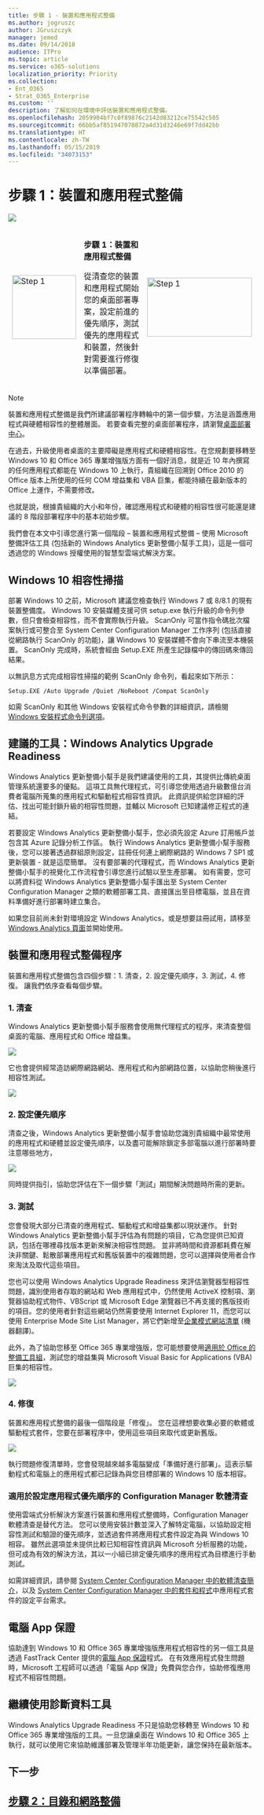 ```yaml
---
title: 步驟 1 - 裝置和應用程式整備
ms.author: jogruszc
author: JGruszczyk
manager: jemed
ms.date: 09/14/2018
audience: ITPro
ms.topic: article
ms.service: o365-solutions
localization_priority: Priority
ms.collection:
- Ent_O365
- Strat_O365_Enterprise
ms.custom: ''
description: 了解如何在環境中評估裝置和應用程式整備。
ms.openlocfilehash: 2059904bf7c0f89876c2142d83212ce75542c505
ms.sourcegitcommit: 66bb5af851947078872a4d31d3246e69f7dd42bb
ms.translationtype: HT
ms.contentlocale: zh-TW
ms.lasthandoff: 05/15/2019
ms.locfileid: "34073153"
---
```

# <a name="step-1-device-and-app-readiness"></a>步驟 1：裝置和應用程式整備

![](media/step-1-device-and-app-readiness-media/step-1-device-and-app-readiness-media-1.png)

<table>
<thead>
<td><img src="media/desktop-deployment-center-home-media/desktop-deployment-center-home-media-3.png" alt="Step 1" height="130" width="130" /></td>
<td><p><strong>步驟 1：裝置和應用程式整備</strong></p>
<p>從清查您的裝置和應用程式開始您的桌面部署專案，設定前進的優先順序，測試優先的應用程式和裝置，然後針對需要進行修復以準備部署。</p></td>
<td><a href="https://aka.ms/ddev1" target="_blank"><img src="media/desktop-deployment-center-home-media/desktop-deployment-center-home-media-14.png" alt="Step 1" height="120" width="213" /></a></td>
</thead>
</table>

>[!NOTE]
>裝置和應用程式整備是我們所建議部署程序轉輪中的第一個步驟，方法是涵蓋應用程式與硬體相容性的整體層面。 若要查看完整的桌面部署程序，請瀏覽[桌面部署中心](https://aka.ms/HowToShift)。
>

在過去，升級使用者桌面的主要障礙是應用程式和硬體相容性。在您規劃要移轉至 Windows 10 和 Office 365 專業增強版方面有一個好消息，就是近 10 年內撰寫的任何應用程式都能在 Windows 10 上執行，貴組織在回溯到 Office 2010 的 Office 版本上所使用的任何 COM 增益集和 VBA 巨集，都能持續在最新版本的 Office 上運作，不需要修改。

也就是說，根據貴組織的大小和年份，確認應用程式和硬體的相容性很可能還是建議的 8 階段部署程序中的基本初始步驟。

我們會在本文中引導您進行第一個階段 – 裝置和應用程式整備 – 使用 Microsoft 整備評估工具 (包括新的 Windows Analytics 更新整備小幫手工具)，這是一個可透過您的 Windows 授權使用的智慧型雲端式解決方案。

## <a name="windows-10-compatibility-scan"></a>Windows 10 相容性掃描

部署 Windows 10 之前，Microsoft 建議您檢查執行 Windows 7 或 8/8.1 的現有裝置整備度。 Windows 10 安裝媒體支援可供 setup.exe 執行升級的命令列參數，但只會檢查相容性，而不會實際執行升級。 ScanOnly 可當作指令碼批次檔案執行或可整合至 System Center Configuration Manager 工作序列 (包括直接從網路執行 ScanOnly 的功能)，讓 Windows 10 安裝媒體不會向下串流至本機裝置。 ScanOnly 完成時，系統會經由 Setup.EXE 所產生記錄檔中的傳回碼來傳回結果。   

以無訊息方式完成相容性掃描的範例 ScanOnly 命令列，看起來如下所示：

    Setup.EXE /Auto Upgrade /Quiet /NoReboot /Compat ScanOnly

如需 ScanOnly 和其他 Windows 安裝程式命令參數的詳細資訊，請檢閱 [Windows 安裝程式命令列選項](https://aka.ms/setupswitches)。

## <a name="recommended-tool-windows-analytics-upgrade-readiness"></a>建議的工具：Windows Analytics Upgrade Readiness

Windows Analytics 更新整備小幫手是我們建議使用的工具，其提供比傳統桌面管理系統還要多的優點。 這項工具無代理程式，可引導您使用透過升級數億台消費者電腦所蒐集的應用程式和驅動程式相容性資訊。 此資訊提供給您詳細的評估、找出可能封鎖升級的相容性問題，並輔以 Microsoft 已知建議修正程式的連結。

若要設定 Windows Analytics 更新整備小幫手，您必須先設定 Azure 訂用帳戶並包含其 Azure 記錄分析工作區。 執行 Windows Analytics 更新整備小幫手服務後，您可以接著透過群組原則設定，註冊任何連上網際網路的 Windows 7 SP1 或更新裝置 - 就是這麼簡單。 沒有要部署的代理程式，而 Windows Analytics 更新整備小幫手的視覺化工作流程會引導您進行試驗以至生產部署。 如有需要，您可以將資料從 Windows Analytics 更新整備小幫手匯出至 System Center Configuration Manager 之類的軟體部署工具、直接匯出至目標電腦，並且在資料準備好進行部署時建立集合。

如果您目前尚未針對環境設定 Windows Analytics，或是想要註冊試用，請移至 [Windows Analytics 頁面](http://www.aka.ms/windowsanalytics)並開始使用。

## <a name="device-and-app-readiness-process"></a>裝置和應用程式整備程序

裝置和應用程式整備包含四個步驟：1. 清查，2. 設定優先順序，3. 測試，4. 修復。 讓我們依序查看每個步驟。

### <a name="1-inventory"></a>1\. 清查

Windows Analytics 更新整備小幫手服務會使用無代理程式的程序，來清查整個桌面的電腦、應用程式和 Office 增益集。

![](media/step-1-device-and-app-readiness-media/step-1-device-and-app-readiness-media-3.png)

它也會提供經常造訪網際網路網站、應用程式和內部網路位置，以協助您稍後進行相容性測試。

![](media/step-1-device-and-app-readiness-media/step-1-device-and-app-readiness-media-4.png)

### <a name="2-prioritize"></a>2\. 設定優先順序

清查之後，Windows Analytics 更新整備小幫手會協助您識別貴組織中最常使用的應用程式和硬體並設定優先順序，以及盡可能解除鎖定多部電腦以進行部署時要注意哪些地方，

![](media/step-1-device-and-app-readiness-media/step-1-device-and-app-readiness-media-5.png)

同時提供指引，協助您評估在下一個步驟「測試」期間解決問題時所需的更新。

### <a name="3-testing"></a>3\. 測試

您會發現大部分已清查的應用程式、驅動程式和增益集都以現狀運作。 針對 Windows Analytics 更新整備小幫手評估為有問題的項目，它為您提供已知資訊，包括在哪裡尋找版本更新來解決相容性問題。 並非將時間和資源都耗費在解決非關鍵、鬆散部署應用程式和舊版裝置中的複雜問題，您可以選擇與使用者合作來淘汰及取代這些項目。

您也可以使用 Windows Analytics Upgrade Readiness 來評估瀏覽器型相容性問題，識別使用者存取的網站和 Web 應用程式中，仍然使用 ActiveX 控制項、瀏覽器協助程式物件、VBScript 或 Microsoft Edge 瀏覽器已不再支援的舊版技術的項目。您的使用者針對這些網站仍然需要使用 Internet Explorer 11，而您可以使用 Enterprise Mode Site List Manager，將它們新增至[企業模式網站清單](https://docs.microsoft.com/zh-TW/microsoft-edge/deploy/emie-to-improve-compatibility) (機器翻譯)。

此外，為了協助您移至 Office 365 專業增強版，您可能想要使用[適用於 Office 的整備工具組](https://docs.microsoft.com/zh-TW/deployoffice/use-the-readiness-toolkit-to-assess-application-compatibility-for-office-365-pro)，測試您的增益集與 Microsoft Visual Basic for Applications (VBA) 巨集的相容性。

![](media/step-1-device-and-app-readiness-media/step-1-device-and-app-readiness-media-6.png)

### <a name="4-remediation"></a>4\. 修復

裝置和應用程式整備的最後一個階段是「修復」。 您在這裡想要收集必要的軟體或驅動程式套件，您要在部署程序中，使用這些項目來取代或更新舊版。

![](media/step-1-device-and-app-readiness-media/step-1-device-and-app-readiness-media-7.png)

執行問題修復清單時，您會發現越來越多電腦變成「準備好進行部署」。這表示驅動程式和電腦上的應用程式都已記錄為與您目標部署的 Windows 10 版本相容。

### <a name="configuration-manager-software-inventory-for-application-prioritization"></a>適用於設定應用程式優先順序的 Configuration Manager 軟體清查

使用雲端式分析解決方案進行裝置和應用程式整備時，Configuration Manager 軟體清查是替代方法。 您可以使用安裝計數並深入了解特定電腦，以協助設定相容性測試和驗證的優先順序，並透過套件將應用程式套件設定為與 Windows 10 相容。 雖然此選項並未提供比較已知相容性資訊與 Microsoft 分析服務的功能，但可成為有效的解決方法，其以一小組已排定優先順序的應用程式為目標進行手動測試。 

如需詳細資訊，請參閱 [System Center Configuration Manager 中的軟體清查簡介](https://docs.microsoft.com/zh-TW/sccm/core/clients/manage/inventory/introduction-to-software-inventory)，以及 [System Center Configuration Manager 中的套件和程式](https://docs.microsoft.com/zh-TW/sccm/apps/deploy-use/packages-and-programs)中應用程式套件的設定平台需求。


## <a name="desktop-app-assure"></a>電腦 App 保證

協助達到 Windows 10 和 Office 365 專業增強版應用程式相容性的另一個工具是透過 FastTrack Center 提供的[電腦 App 保證](https://aka.ms/desktopappassure)程式。 在有效應用程式發生問題時，Microsoft 工程師可以透過「電腦 App 保證」免費與您合作，協助修復應用程式不相容性問題。

## <a name="continued-use-of-diagnostic-data-tools"></a>繼續使用診斷資料工具

Windows Analytics Upgrade Readiness 不只是協助您移轉至 Windows 10 和 Office 365 專業增強版的工具。一旦您讓桌面在 Windows 10 和 Office 365 上執行，就可以使用它來協助維護部署及管理半年功能更新，讓您保持在最新版本。

## <a name="next-step"></a>下一步 

## <a name="step-2-directory-and-network-readinesshttpsakamsmdd2"></a>[步驟 2：目錄和網路整備](https://aka.ms/mdd2)
